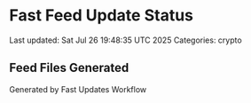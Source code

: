 # Fast Feed Update Status
Last updated: Sat Jul 26 19:48:35 UTC 2025
Categories: crypto

## Feed Files Generated

Generated by Fast Updates Workflow
